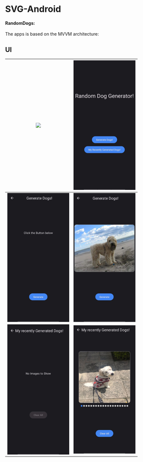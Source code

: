 # SVG-Android
#### RandomDogs:
The apps is based on the MVVM architecture:

## UI

|<img width = "200px" src = "./screenshots/demo.gif" /> | <img  width = "200px" src = "./screenshots/home.jpg"/>| 
|---|---|
|<img width = "200px" src = "./screenshots/generator.jpg" /> | <img  width = "200px" src = "./screenshots/generatorwithImg.jpg"/>|
|<img width = "200px" src = "./screenshots/gallery.jpg" /> | <img  width = "200px" src = "./screenshots/gallerywithImg.jpg"/>| 



